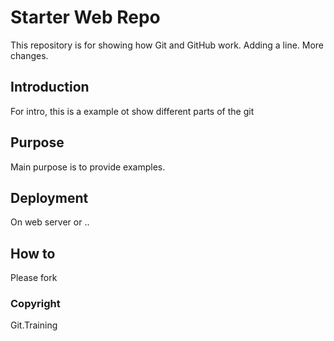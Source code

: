 # Starter Web Repo

This repository is for showing how Git and GitHub work. Adding a line. More changes.

## Introduction
For intro, this is a example ot show different parts of the git

## Purpose
Main purpose is to provide examples.

## Deployment
On web server or ..

## How to
Please fork

### Copyright

Git.Training
